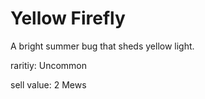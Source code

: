 # Yellow Firefly

A bright summer bug that sheds yellow light.

raritiy: Uncommon

sell value: 2 Mews